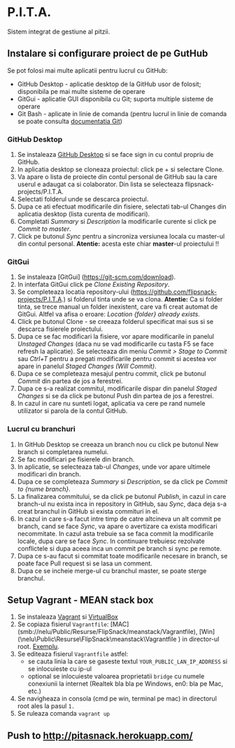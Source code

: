 # P.I.T.A.
Sistem integrat de gestiune al pitzii.

## Instalare si configurare proiect de pe GutHub

Se pot folosi mai multe aplicatii pentru lucrul cu GitHub:
* GitHub Desktop - aplicatie desktop de la GitHub usor de folosit; disponibila pe mai multe sisteme de operare
* GitGui - aplicatie GUI disponibila cu Git; suporta multiple sisteme de operare
* Git Bash - aplicate in linie de comanda (pentru lucrul in linie de comanda se poate consulta [documentatia Git](https://git-scm.com/doc))

### GitHub Desktop
1. Se instaleaza [GitHub Desktop](https://desktop.github.com/) si se face sign in cu contul propriu de GitHub.
2. In aplicatia desktop se cloneaza proiectul: click pe + si selectare Clone.
3. Va apare o lista de proiecte din contul personal de GitHub sau la care userul e adaugat ca si colaborator. Din lista se selecteaza flipsnack-projects/P.I.T.A.
4. Selectati folderul unde se descarca proiectul.
5. Dupa ce ati efectuat modificarile din fisiere, selectati tab-ul Changes din aplicatia desktop (lista curenta de modificari).
6. Completati *Summary* si *Description* la modificarile curente si click pe *Commit to master*.
7. Click pe butonul *Sync* pentru a sincroniza versiunea locala cu master-ul din contul personal.
**Atentie:** acesta este chiar **master**-ul proiectului !!

### GitGui
1. Se instaleaza [GitGui] (https://git-scm.com/download).
2. In interfata GitGui click pe *Clone Existing Repository*.
3. Se completeaza locatia repository-ului (https://github.com/flipsnack-projects/P.I.T.A.) si folderul tinta unde se va clona. **Atentie:** Ca si folder tinta, se trece manual un folder inexistent, care va fi creat automat de GitGui. Altfel va afisa o eroare: *Location {folder} already exists.*
4. Click pe butonul Clone - se creeaza folderul specificat mai sus si se descarca fisierele proiectului.
5. Dupa ce se fac modificari la fisiere, vor apare modificarile in panelul *Unstaged Changes* (daca nu se vad modificarile cu tasta F5 se face refresh la aplicatie). Se selecteaza din meniu *Commit > Stage to Commit* sau *Ctrl+T* pentru a pregati modificarile pentru commit si acestea vor apare in panelul *Staged Changes (Will Commit)*.
6. Dupa ce se completeaza mesajul pentru commit, click pe butonul *Commit* din partea de jos a ferestrei.
7. Dupa ce s-a realizat commitul, modificarile dispar din panelul *Staged Changes* si se da click pe butonul Push din partea de jos a ferestrei.
8. In cazul in care nu sunteti logat, aplicatia va cere pe rand numele utilizator si parola de la contul GitHub.

### Lucrul cu branchuri
1. In GitHub Desktop se creeaza un branch nou cu click pe butonul New branch si completarea numelui.
2. Se fac modificari pe fisierele din branch.
3. In aplicatie, se selecteaza tab-ul *Changes*, unde vor apare ultimele modificari din branch.
4. Dupa ce se completeaza *Summary* si *Description*, se da click pe *Commit to {nume branch}*.
5. La finalizarea commitului, se da click pe butonul *Publish*, in cazul in care branch-ul nu exista inca in repository in GitHub, sau *Sync*, daca deja s-a creat branchul in GitHub si exista commituri in el.
6. In cazul in care s-a facut intre timp de catre altcineva un alt commit pe branch, cand se face *Sync*, va apare o avertizare ca exista modificari necommitate. In cazul asta trebuie sa se faca commit la modificarile locale, dupa care se face *Sync*. In continuare trebuiesc rezolvate conflictele si dupa aceea inca un commit pe branch si sync pe remote.
7. Dupa ce s-au facut si commitat toate modificarile necesare in branch, se poate face Pull request si se lasa un comment.
8. Dupa ce se incheie merge-ul cu branchul master, se poate sterge branchul.

## Setup Vagrant - MEAN stack box
1. Se instaleaza [Vagrant](https://www.vagrantup.com/) 
si [VirtualBox](https://www.virtualbox.org/wiki/Downloads)
2. Se copiaza fisierul `Vagrantfile`: [MAC] (smb://nelu/Public/Resurse/FlipSnack/meanstack/Vagrantfile), [Win] (\\nelu\Public\Resurse\FlipSnack\meanstack\Vagrantfile ) in director-ul root.
[Exemplu](http://screencast.com/t/gknS6Av7n52).
3. Se editeaza fisierul `Vagrantfile` astfel:
    * se cauta linia la care se gaseste textul 
    `YOUR_PUBLIC_LAN_IP_ADDRESS` si se inlocuieste cu ip-ul
    * optional se inlocuieste valoarea proprietatii `bridge` cu numele
    conexiunii la internet (Realtek bla bla pe Windows, en0: bla pe Mac,
    etc.)
4. Se navigheaza in consola (cmd pe win, terminal pe mac) in directorul
root ales la pasul `1.`
5. Se ruleaza comanda `vagrant up`


## Push to http://pitasnack.herokuapp.com/
